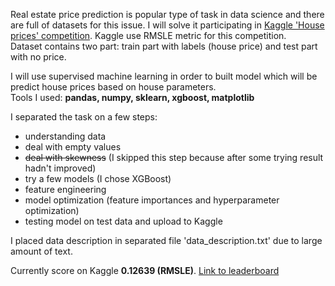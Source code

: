 Real estate price prediction is popular type of task in data science and there are full of datasets for this issue.
I will solve it participating in [Kaggle 'House prices' competition](https://www.kaggle.com/c/house-prices-advanced-regression-techniques). Kaggle use RMSLE metric for this competition. <br> 
Dataset contains two part: train part with labels (house price) and test part with no price. <br>

I will use supervised machine learning in order to built model which will be predict house prices based on house parameters. <br>
Tools I used: **pandas, numpy, sklearn, xgboost, matplotlib** <br>



I separated the task on a few steps:
  - understanding data
  - deal with empty values
  - ~~deal with skewness~~ (I skipped this step because after some trying result hadn't improved)
  - try a few models (I chose XGBoost)
  - feature engineering
  - model optimization (feature importances and hyperparameter optimization)
  - testing model on test data and upload to Kaggle

I placed data description in separated file 'data_description.txt' due to large amount of text.

Currently score on Kaggle **0.12639 (RMSLE)**. [Link to leaderboard](https://www.kaggle.com/c/house-prices-advanced-regression-techniques/leaderboard#score) <br>

